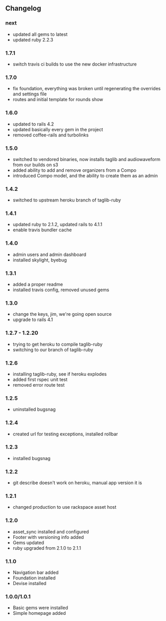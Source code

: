 ## Changelog

### next
- updated all gems to latest
- updated ruby 2.2.3

### 1.7.1
- switch travis ci builds to use the new docker infrastructure

### 1.7.0
- fix foundation, everything was broken until regenerating the overrides and settings file
- routes and initial template for rounds show

### 1.6.0
- updated to rails 4.2
- updated basically every gem in the project
- removed coffee-rails and turbolinks

### 1.5.0

- switched to vendored binaries, now installs taglib and audiowaveform from our builds on s3
- added ability to add and remove organizers from a Compo
- introduced Compo model, and the ability to create them as an admin

### 1.4.2

- switched to upstream heroku branch of taglib-ruby

### 1.4.1

- updated ruby to 2.1.2, updated rails to 4.1.1
- enable travis bundler cache

### 1.4.0

- admin users and admin dashboard
- installed skylight, byebug

### 1.3.1

- added a proper readme
- installed travis config, removed unused gems

### 1.3.0

- change the keys, jim, we're going open source
- upgrade to rails 4.1

### 1.2.7 - 1.2.20

- trying to get heroku to compile taglib-ruby
- switching to our branch of taglib-ruby

### 1.2.6

- installing taglib-ruby, see if heroku explodes
- added first rspec unit test
- removed error route test

### 1.2.5

- uninstalled bugsnag

### 1.2.4

- created url for testing exceptions, installed rollbar

### 1.2.3

- installed bugsnag

### 1.2.2

- git describe doesn't work on heroku, manual app version it is

### 1.2.1

- changed production to use rackspace asset host

### 1.2.0

- asset_sync installed and configured
- Footer with versioning info added
- Gems updated
- ruby upgraded from 2.1.0 to 2.1.1

### 1.1.0

- Navigation bar added
- Foundation installed
- Devise installed

### 1.0.0/1.0.1

- Basic gems were installed
- Simple homepage added
